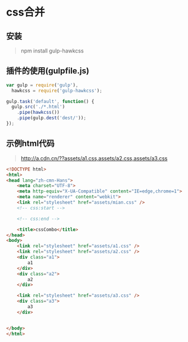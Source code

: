 # css合并

## 安装 

> npm install gulp-hawkcss

## 插件的使用(gulpfile.js)
```javascript
var gulp = require('gulp'),
  hawkcss = require('gulp-hawkcss');

gulp.task('default', function() {
  gulp.src('./*.html')
    .pipe(hawkcss())
    .pipe(gulp.dest('dest/'));
});
```

## 示例html代码

> http://a.cdn.cn/??assets/a1.css,assets/a2.css,assets/a3.css

```html
<!DOCTYPE html>
<html>
<head lang="zh-cmn-Hans">
    <meta charset="UTF-8">
    <meta http-equiv="X-UA-Compatible" content="IE=edge,chrome=1">
    <meta name="renderer" content="webkit">
    <link rel="stylesheet" href="assets/mian.css" />
    <!-- css:start -->

    <!-- css:end -->

    <title>cssCombo</title>
</head>
<body>
    <link rel="stylesheet" href="assets/a1.css" />
    <link rel="stylesheet" href="assets/a2.css" />
    <div class="a1">
        a1
    </div>
    <div class="a2">
        a2
    </div>

    <link rel="stylesheet" href="assets/a3.css" />
    <div class="a3">
        a3
    </div>


</body>
</html>
```


